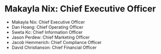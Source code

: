# Makayla Nix: Chief Executive Officer

* Makayla Nix: Chief Executive Officer
* Dan Hoang: Chief Operating Officer
* Sweta Kc: Chief Information Officer
* Jason Perdew: Chief Marketing Officer
* Jacob Hemmerich: Chief Compliance Officer
* David Christianson: Chief Financial Officer

